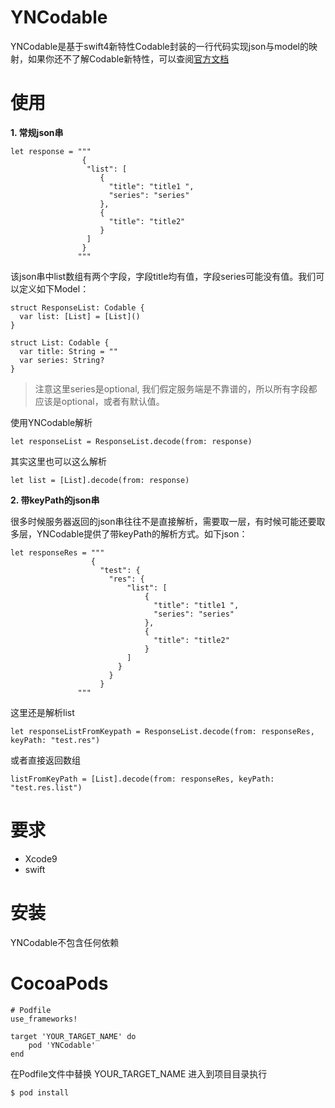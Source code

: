 # YNCodable
YNCodable是基于swift4新特性Codable封装的一行代码实现json与model的映射，如果你还不了解Codable新特性，可以查阅[官方文档](https://developer.apple.com/documentation/swift/encoding_decoding_and_serialization)
# 使用
**1. 常规json串**
    
   	let response = """
                    {
                     "list": [
                        {
                          "title": "title1 ",
                          "series": "series"
                        },
                        {
                          "title": "title2"
                        }
                     ]
                    }
                   """
				    
该json串中list数组有两个字段，字段title均有值，字段series可能没有值。我们可以定义如下Model：

    struct ResponseList: Codable {
	  var list: [List] = [List]()
	}
	
	struct List: Codable {
	  var title: String = ""
	  var series: String?
	}
> 注意这里series是optional, 我们假定服务端是不靠谱的，所以所有字段都应该是optional，或者有默认值。

使用YNCodable解析

    let responseList = ResponseList.decode(from: response)
其实这里也可以这么解析

    let list = [List].decode(from: response)
**2. 带keyPath的json串**

很多时候服务器返回的json串往往不是直接解析，需要取一层，有时候可能还要取多层，YNCodable提供了带keyPath的解析方式。如下json：

    let responseRes = """
                      {
                        "test": {
                          "res": {
                              "list": [
                                  {
                                    "title": "title1 ",
                                    "series": "series"
                                  },
                                  {
                                    "title": "title2"
                                  }
                              ]
                            }
                          }
                        }
                   """
这里还是解析list

    let responseListFromKeypath = ResponseList.decode(from: responseRes, keyPath: "test.res")
或者直接返回数组
    
    listFromKeyPath = [List].decode(from: responseRes, keyPath: "test.res.list")
# 要求
* Xcode9
* swift

# 安装
YNCodable不包含任何依赖
# CocoaPods
   
    # Podfile
	use_frameworks!
	
	target 'YOUR_TARGET_NAME' do
		pod 'YNCodable'
	end
	
在Podfile文件中替换 YOUR_TARGET_NAME 进入到项目目录执行

    $ pod install
 




